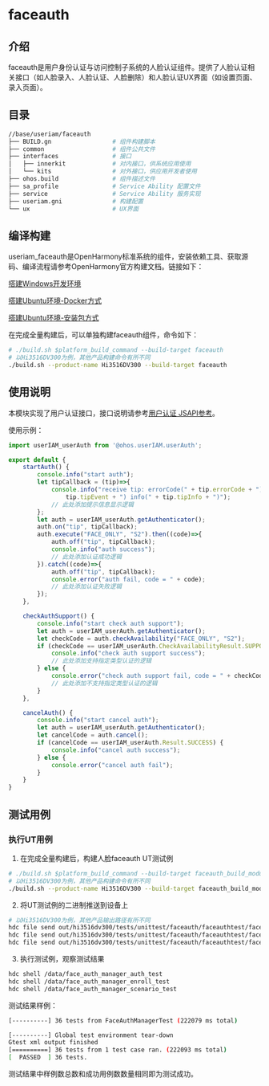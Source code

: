# faceauth

## 介绍
faceauth是用户身份认证与访问控制子系统的人脸认证组件。提供了人脸认证相关接口（如人脸录入、人脸认证、人脸删除）和人脸认证UX界面（如设置页面、录入页面）。

## 目录
```bash
//base/useriam/faceauth
├── BUILD.gn                 # 组件构建脚本
├── common                   # 组件公共文件
├── interfaces               # 接口
│   ├── innerkit             # 对内接口，供系统应用使用
│   └── kits                 # 对外接口，供应用开发者使用
├── ohos.build               # 组件描述文件
├── sa_profile               # Service Ability 配置文件
├── service                  # Service Ability 服务实现
├── useriam.gni              # 构建配置
└── ux                       # UX界面
```

## 编译构建

useriam_faceauth是OpenHarmony标准系统的组件，安装依赖工具、获取源码、编译流程请参考OpenHarmony官方构建文档。链接如下：

[搭建Windows开发环境](https://www.openharmony.cn/pages/00010101/)

[搭建Ubuntu环境-Docker方式](https://www.openharmony.cn/pages/00010102/)

[搭建Ubuntu环境-安装包方式](https://www.openharmony.cn/pages/00010103/)

在完成全量构建后，可以单独构建faceauth组件，命令如下：

```bash
# ./build.sh $platform_build_command --build-target faceauth
# 以Hi3516DV300为例，其他产品构建命令有所不同
./build.sh --product-name Hi3516DV300 --build-target faceauth
```

## 使用说明

本模块实现了用户认证接口，接口说明请参考[用户认证 JSAPI参考](https://developer.harmonyos.com/cn/docs/documentation/doc-references/js-apis-useriam-userauth-0000001168311785)。

使用示例：

```javascript
import userIAM_userAuth from '@ohos.userIAM.userAuth';

export default {
    startAuth() {
        console.info("start auth");
        let tipCallback = (tip)=>{
            console.info("receive tip: errorCode(" + tip.errorCode + ") code(" + tip.tipCode + ") event(" +
                tip.tipEvent + ") info(" + tip.tipInfo + ")");
            // 此处添加提示信息显示逻辑
        };
        let auth = userIAM_userAuth.getAuthenticator();
        auth.on("tip", tipCallback);
        auth.execute("FACE_ONLY", "S2").then((code)=>{
            auth.off("tip", tipCallback);
            console.info("auth success");
            // 此处添加认证成功逻辑
        }).catch((code)=>{
            auth.off("tip", tipCallback);
            console.error("auth fail, code = " + code);
            // 此处添加认证失败逻辑
        });
    },

    checkAuthSupport() {
        console.info("start check auth support");
        let auth = userIAM_userAuth.getAuthenticator();
        let checkCode = auth.checkAvailability("FACE_ONLY", "S2");
        if (checkCode == userIAM_userAuth.CheckAvailabilityResult.SUPPORTED) {
            console.info("check auth support success");
            // 此处添加支持指定类型认证的逻辑
        } else {
            console.error("check auth support fail, code = " + checkCode);
            // 此处添加不支持指定类型认证的逻辑
        }
    },

    cancelAuth() {
        console.info("start cancel auth");
        let auth = userIAM_userAuth.getAuthenticator();
        let cancelCode = auth.cancel();
        if (cancelCode == userIAM_userAuth.Result.SUCCESS) {
            console.info("cancel auth success");
        } else {
            console.error("cancel auth fail");
        }
    }
}
```

## 测试用例

### 执行UT用例

1. 在完成全量构建后，构建人脸faceauth UT测试例

```bash
# ./build.sh $platform_build_command --build-target faceauth_build_module_standard_test
# 以Hi3516DV300为例，其他产品构建命令有所不同
./build.sh --product-name Hi3516DV300 --build-target faceauth_build_module_standard_test
```

2. 将UT测试例的二进制推送到设备上

```bash
# 以Hi3516DV300为例，其他产品输出路径有所不同
hdc file send out/hi3516dv300/tests/unittest/faceauth/faceauthtest/face_auth_manager_auth_test /data/face_auth_manager_auth_test
hdc file send out/hi3516dv300/tests/unittest/faceauth/faceauthtest/face_auth_manager_enroll_test /data/face_auth_manager_enroll_test
hdc file send out/hi3516dv300/tests/unittest/faceauth/faceauthtest/face_auth_manager_scenario_test /data/face_auth_manager_scenario_test
```

3. 执行测试例，观察测试结果

```bash
hdc shell /data/face_auth_manager_auth_test
hdc shell /data/face_auth_manager_enroll_test
hdc shell /data/face_auth_manager_scenario_test
```

测试结果样例：

```bash
[----------] 36 tests from FaceAuthManagerTest (222079 ms total)

[----------] Global test environment tear-down
Gtest xml output finished
[==========] 36 tests from 1 test case ran. (222093 ms total)
[  PASSED  ] 36 tests.
```

测试结果中样例数总数和成功用例数数量相同即为测试成功。
